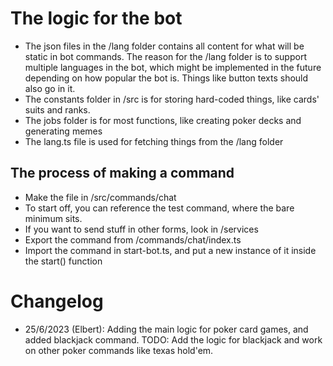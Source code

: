 # The logic for the bot

-   The json files in the /lang folder contains all content for what will be static in bot commands.
    The reason for the /lang folder is to support multiple languages in the bot, which might be implemented in the
    future depending on how popular the bot is. Things like button texts should also go in it.
-   The constants folder in /src is for storing hard-coded things, like cards' suits and ranks.
-   The jobs folder is for most functions, like creating poker decks and generating memes
-   The lang.ts file is used for fetching things from the /lang folder

## The process of making a command

-   Make the file in /src/commands/chat
-   To start off, you can reference the test command, where the bare minimum sits.
-   If you want to send stuff in other forms, look in /services
-   Export the command from /commands/chat/index.ts
-   Import the command in start-bot.ts, and put a new instance of it inside the start() function

# Changelog

-   25/6/2023 (Elbert): Adding the main logic for poker card games, and added blackjack command.
    TODO: Add the logic for blackjack and work on other poker commands like texas hold'em.
